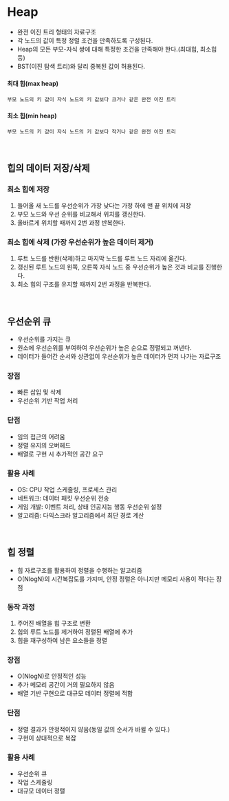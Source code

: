 # Heap

- 완전 이진 트리 형태의 자료구조
- 각 노드의 값이 특정 정렬 조건을 만족하도록 구성된다.
- Heap의 모든 부모-자식 쌍에 대해 특정한 조건을 만족해야 한다.(최대힙, 최소힙 등)
- BST(이진 탐색 트리)와 달리 중복된 값이 허용된다.

#### 최대 힙(max heap)

    부모 노드의 키 값이 자식 노드의 키 값보다 크거나 같은 완전 이진 트리

#### 최소 힙(min heap)

    부모 노드의 키 값이 자식 노드의 키 값보다 작거나 같은 완전 이진 트리

<br>

## 힙의 데이터 저장/삭제

### 최소 힙에 저장

1. 들어올 새 노드를 우선순위가 가장 낮다는 가정 하에 맨 끝 위치에 저장
2. 부모 노드와 우선 순위를 비교해서 위치를 갱신한다.
3. 올바르게 위치할 때까지 2번 과정 반복한다.

### 최소 힙에 삭제 (가장 우선순위가 높은 데이터 제거)

1. 루트 노드를 반환(삭제)하고 마지막 노드를 루트 노드 자리에 옮긴다.
2. 갱신된 루트 노드의 왼쪽, 오른쪽 자식 노드 중 우선순위가 높은 것과 비교를 진행한다.
3. 최소 힙의 구조를 유지할 때까지 2번 과정을 반복한다.

<br>

## 우선순위 큐

- 우선순위를 가지는 큐
- 원소에 우선순위를 부여하여 우선순위가 높은 순으로 정렬되고 꺼낸다.
- 데이터가 들어간 순서와 상관없이 우선순위가 높은 데이터가 먼저 나가는 자료구조

### 장점

- 빠른 삽입 및 삭제
- 우선순위 기반 작업 처리

### 단점

- 임의 접근의 어려움
- 정렬 유지의 오버헤드
- 배열로 구현 시 추가적인 공간 요구

### 활용 사례

- OS: CPU 작업 스케줄링, 프로세스 관리
- 네트워크: 데이터 패킷 우선순위 전송
- 게임 개발: 이벤트 처리, 상태 인공지능 행동 우선순위 설정
- 알고리즘: 다익스크라 알고리즘에서 최단 경로 계산

<br>

## 힙 정렬

- 힙 자료구조를 활용하여 정렬을 수행하는 알고리즘
- O(NlogN)의 시간복잡도를 가지며, 안정 정렬은 아니지만 메모리 사용이 적다는 장점

### 동작 과정

1. 주어진 배열을 힙 구조로 변환
2. 힙의 루트 노드를 제거하여 정렬된 배열에 추가
3. 힙을 재구성하여 남은 요소들을 정렬

### 장점

- O(NlogN)로 안정적인 성능
- 추가 메모리 공간이 거의 필요하지 않음
- 배열 기반 구현으로 대규모 데이터 정렬에 적합

### 단점

- 정렬 결과가 안정적이지 않음(동일 값의 순서가 바뀔 수 있다.)
- 구현이 상대적으로 복잡

### 활용 사례

- 우선순위 큐
- 작업 스케줄링
- 대규모 데이터 정렬
